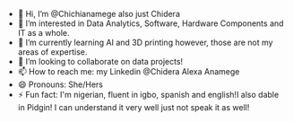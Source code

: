 - 👋 Hi, I’m @Chichianamege also just Chidera
- 👀 I’m interested in Data Analytics, Software, Hardware Components and IT as a whole.
- 🌱 I’m currently learning AI and 3D printing however, those are not my areas of expertise.
- 💞️ I’m looking to collaborate on data projects!
- 📫 How to reach me: my Linkedin @Chidera Alexa Anamege
- 😄 Pronouns: She/Hers
- ⚡ Fun fact: I'm nigerian, fluent in igbo, spanish and english!I also dable in Pidgin! I can understand it very well just not speak it as well!

<!---
Chichianamege/Chichianamege is a ✨ special ✨ repository because its `README.md` (this file) appears on your GitHub profile.
You can click the Preview link to take a look at your changes.
--->
